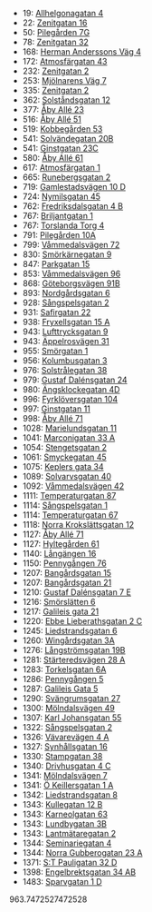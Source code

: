- 19: [Allhelgonagatan 4](https://www.homeq.se/lagenhet/61353-3rum-goteborg-vastra-gotalands-lan-allhelgonagatan/?ht_source=individual.61353&ht_container=search_results_list&ht_position=101&)
- 22: [Zenitgatan 16](https://www.homeq.se/lagenhet/61300-2rum-goteborg-vastra-gotalands-lan-zenitgatan/?ht_source=individual.61300&ht_container=search_results_list&ht_position=96&)
- 50: [Pilegården 7G](https://www.homeq.se/lagenhet/61012-2rum-goteborg-vastra-gotalands-lan-pilegarden/?ht_source=individual.61012&ht_container=search_results_list&ht_position=10&)
- 78: [Zenitgatan 32](https://www.homeq.se/lagenhet/61304-2rum-goteborg-vastra-gotalands-lan-zenitgatan/?ht_source=individual.61304&ht_container=search_results_list&ht_position=98&)
- 168: [Herman Anderssons Väg 4](https://www.homeq.se/lagenhet/60057-2rum-goteborg-vastra-gotalands-lan-herman-anderssons-vag/?ht_source=individual.60057&ht_container=search_results_list&ht_position=92&)
- 172: [Atmosfärgatan 43](https://www.homeq.se/lagenhet/61064-3rum-goteborg-vastra-gotalands-lan-atmosfargatan/?ht_source=individual.61064&ht_container=search_results_list&ht_position=100&)
- 232: [Zenitgatan 2](https://www.homeq.se/lagenhet/61299-2rum-goteborg-vastra-gotalands-lan-zenitgatan/?ht_source=individual.61299&ht_container=search_results_list&ht_position=94&)
- 253: [Mjölnarens Väg 7](https://www.homeq.se/lagenhet/60654-2rum-molnlycke-vastra-gotalands-lan-mjolnarens-vag/?ht_source=individual.60654&ht_container=search_results_list&ht_position=63&)
- 335: [Zenitgatan 2](https://www.homeq.se/lagenhet/61297-3rum-goteborg-vastra-gotalands-lan-zenitgatan/?ht_source=individual.61297&ht_container=search_results_list&ht_position=95&)
- 362: [Solståndsgatan 12](https://www.homeq.se/lagenhet/60048-3rum-goteborg-vastra-gotalands-lan-solstandsgatan/?ht_source=individual.60048&ht_container=search_results_list&ht_position=93&)
- 377: [Åby Allé 23](https://www.homeq.se/lagenhet/61440-2rum-goteborg-vastra-gotalands-lan-aby-alle/?ht_source=individual.61440&ht_container=search_results_list&ht_position=2&)
- 516: [Åby Allé 51](https://www.homeq.se/lagenhet/61436-2rum-goteborg-vastra-gotalands-lan-aby-alle/?ht_source=individual.61436&ht_container=search_results_list&ht_position=3&)
- 519: [Kobbegården 53](https://www.homeq.se/lagenhet/61122-2rum-goteborg-vastra-gotalands-lan-kobbegarden/?ht_source=individual.61122&ht_container=search_results_list&ht_position=1&)
- 541: [Solvändegatan 20B](https://www.homeq.se/lagenhet/60935-2rum-alingsas-vastra-gotalands-lan-solvandegatan/?ht_source=individual.60935&ht_container=search_results_list&ht_position=119&)
- 541: [Ginstgatan 23C](https://www.homeq.se/lagenhet/60933-2rum-alingsas-vastra-gotalands-lan-ginstgatan/?ht_source=individual.60933&ht_container=search_results_list&ht_position=121&)
- 580: [Åby Allé 61](https://www.homeq.se/lagenhet/61443-2rum-goteborg-vastra-gotalands-lan-aby-alle/?ht_source=individual.61443&ht_container=search_results_list&ht_position=4&)
- 617: [Atmosfärgatan 1](https://www.homeq.se/lagenhet/61306-2rum-goteborg-vastra-gotalands-lan-atmosfargatan/?ht_source=individual.61306&ht_container=search_results_list&ht_position=97&)
- 665: [Runebergsgatan 2](https://www.homeq.se/lagenhet/61433-2rum-goteborg-vastra-gotalands-lan-runebergsgatan/?ht_source=individual.61433&ht_container=search_results_list&ht_position=57&)
- 719: [Gamlestadsvägen 10 D](https://www.homeq.se/lagenhet/61047-2rum-goteborg-vastra-gotalands-lan-gamlestadsvagen/?ht_source=individual.61047&ht_container=search_results_list&ht_position=78&)
- 724: [Nymilsgatan 45](https://www.homeq.se/lagenhet/59058-2rum-goteborg-vastra-gotalands-lan-nymilsgatan/?ht_source=individual.59058&ht_container=search_results_list&ht_position=15&)
- 762: [Fredriksdalsgatan 4 B](https://www.homeq.se/lagenhet/61022-2rum-goteborg-vastra-gotalands-lan-fredriksdalsgatan/?ht_source=individual.61022&ht_container=search_results_list&ht_position=31&)
- 767: [Briljantgatan 1](https://www.homeq.se/lagenhet/61327-2rum-vastra-frolunda-vastra-gotalands-lan-briljantgatan/?ht_source=individual.61327&ht_container=search_results_list&ht_position=20&)
- 767: [Torslanda Torg 4](https://www.homeq.se/lagenhet/56863-2rum-torslanda-vastra-gotalands-lan-torslanda-torg/?ht_source=individual.56863&ht_container=search_results_list&ht_position=111&)
- 791: [Pilegården 10A](https://www.homeq.se/lagenhet/60692-2rum-goteborg-vastra-gotalands-lan-pilegarden/?ht_source=individual.60692&ht_container=search_results_list&ht_position=9&)
- 799: [Våmmedalsvägen 72](https://www.homeq.se/lagenhet/61267-3rum-kallered-vastra-gotalands-lan-vammedalsvagen/?ht_source=individual.61267&ht_container=search_results_list&ht_position=18&)
- 830: [Smörkärnegatan 9](https://www.homeq.se/lagenhet/60571-2rum-goteborg-vastra-gotalands-lan-smorkarnegatan/?ht_source=individual.60571&ht_container=search_results_list&ht_position=23&)
- 847: [Parkgatan 15](https://www.homeq.se/lagenhet/60043-3rum-kungsbacka-hallands-lan-parkgatan/?ht_source=individual.60043&ht_container=search_results_list&ht_position=112&)
- 853: [Våmmedalsvägen 96](https://www.homeq.se/lagenhet/61261-2rum-kallered-vastra-gotalands-lan-vammedalsvagen/?ht_source=individual.61261&ht_container=search_results_list&ht_position=16&)
- 868: [Göteborgsvägen 91B](https://www.homeq.se/lagenhet/61062-3rum-surte-vastra-gotalands-lan-goteborgsvagen/?ht_source=individual.61062&ht_container=search_results_list&ht_position=114&)
- 893: [Nordgårdsgatan 6](https://www.homeq.se/lagenhet/61108-2rum-goteborg-vastra-gotalands-lan-nordgardsgatan/?ht_source=individual.61108&ht_container=search_results_list&ht_position=27&)
- 928: [Sångspelsgatan 2](https://www.homeq.se/lagenhet/59679-2rum-hisings-backa-vastra-gotalands-lan-sangspelsgatan/?ht_source=individual.59679&ht_container=search_results_list&ht_position=81&)
- 931: [Safirgatan 22](https://www.homeq.se/lagenhet/60977-2rum-alingsas-vastra-gotalands-lan-safirgatan/?ht_source=individual.60977&ht_container=search_results_list&ht_position=117&)
- 938: [Fryxellsgatan 15 A](https://www.homeq.se/lagenhet/57460-2rum-goteborg-vastra-gotalands-lan-fryxellsgatan/?ht_source=individual.57460&ht_container=search_results_list&ht_position=74&)
- 943: [Lufttrycksgatan 9](https://www.homeq.se/lagenhet/60699-3rum-goteborg-vastra-gotalands-lan-lufttrycksgatan/?ht_source=individual.60699&ht_container=search_results_list&ht_position=84&)
- 943: [Äppelrosvägen 31](https://www.homeq.se/lagenhet/61370-3rum-kungsbacka-hallands-lan-appelrosvagen/?ht_source=individual.61370&ht_container=search_results_list&ht_position=109&)
- 955: [Smörgatan 1](https://www.homeq.se/lagenhet/59413-2rum-goteborg-vastra-gotalands-lan-smorgatan/?ht_source=individual.59413&ht_container=search_results_list&ht_position=26&)
- 956: [Kolumbusgatan 3](https://www.homeq.se/lagenhet/61460-2rum-goteborg-vastra-gotalands-lan-kolumbusgatan/?ht_source=individual.61460&ht_container=search_results_list&ht_position=42&)
- 976: [Solstrålegatan 38](https://www.homeq.se/lagenhet/60053-3rum-goteborg-vastra-gotalands-lan-solstralegatan/?ht_source=individual.60053&ht_container=search_results_list&ht_position=89&)
- 979: [Gustaf Dalénsgatan 24](https://www.homeq.se/lagenhet/58874-2rum-goteborg-vastra-gotalands-lan-gustaf-dalensgatan/?ht_source=individual.58874&ht_container=search_results_list&ht_position=73&)
- 980: [Ängsklockegatan 4D](https://www.homeq.se/lagenhet/60936-3rum-alingsas-vastra-gotalands-lan-angsklockegatan/?ht_source=individual.60936&ht_container=search_results_list&ht_position=118&)
- 996: [Fyrklöversgatan 104](https://www.homeq.se/lagenhet/61006-3rum-goteborg-vastra-gotalands-lan-fyrkloversgatan/?ht_source=individual.61006&ht_container=search_results_list&ht_position=77&)
- 997: [Ginstgatan 11](https://www.homeq.se/lagenhet/60932-3rum-alingsas-vastra-gotalands-lan-ginstgatan/?ht_source=individual.60932&ht_container=search_results_list&ht_position=120&)
- 998: [Åby Allé 71](https://www.homeq.se/lagenhet/60966-2rum-goteborg-vastra-gotalands-lan-aby-alle/?ht_source=individual.60966&ht_container=search_results_list&ht_position=8&)
- 1028: [Marielundsgatan 11](https://www.homeq.se/lagenhet/61177-2rum-molndal-vastra-gotalands-lan-marielundsgatan/?ht_source=individual.61177&ht_container=search_results_list&ht_position=17&)
- 1041: [Marconigatan 33 A](https://www.homeq.se/lagenhet/60058-2rum-vastra-frolunda-vastra-gotalands-lan-marconigatan/?ht_source=individual.60058&ht_container=search_results_list&ht_position=12&)
- 1054: [Stengetsgatan 2](https://www.homeq.se/lagenhet/59854-2rum-vastra-frolunda-vastra-gotalands-lan-stengetsgatan/?ht_source=individual.59854&ht_container=search_results_list&ht_position=44&)
- 1061: [Smyckegatan 45](https://www.homeq.se/lagenhet/61087-2rum-vastra-frolunda-vastra-gotalands-lan-smyckegatan/?ht_source=individual.61087&ht_container=search_results_list&ht_position=21&)
- 1075: [Keplers gata 34](https://www.homeq.se/lagenhet/58571-2rum-goteborg-vastra-gotalands-lan-keplers-gata/?ht_source=individual.58571&ht_container=search_results_list&ht_position=107&)
- 1089: [Solvarvsgatan 40](https://www.homeq.se/lagenhet/59187-3rum-goteborg-vastra-gotalands-lan-solvarvsgatan/?ht_source=individual.59187&ht_container=search_results_list&ht_position=88&)
- 1092: [Våmmedalsvägen 42](https://www.homeq.se/lagenhet/60797-3rum-kallered-vastra-gotalands-lan-vammedalsvagen/?ht_source=individual.60797&ht_container=search_results_list&ht_position=19&)
- 1111: [Temperaturgatan 87](https://www.homeq.se/lagenhet/60022-3rum-goteborg-vastra-gotalands-lan-temperaturgatan/?ht_source=individual.60022&ht_container=search_results_list&ht_position=87&)
- 1114: [Sångspelsgatan 1](https://www.homeq.se/lagenhet/59681-3rum-hisings-backa-vastra-gotalands-lan-sangspelsgatan/?ht_source=individual.59681&ht_container=search_results_list&ht_position=80&)
- 1114: [Temperaturgatan 67](https://www.homeq.se/lagenhet/60036-2rum-goteborg-vastra-gotalands-lan-temperaturgatan/?ht_source=individual.60036&ht_container=search_results_list&ht_position=85&)
- 1118: [Norra Krokslättsgatan 12](https://www.homeq.se/lagenhet/61437-2rum-goteborg-vastra-gotalands-lan-norra-krokslattsgatan/?ht_source=individual.61437&ht_container=search_results_list&ht_position=37&)
- 1127: [Åby Allé 71](https://www.homeq.se/lagenhet/60976-2rum-goteborg-vastra-gotalands-lan-aby-alle/?ht_source=individual.60976&ht_container=search_results_list&ht_position=6&)
- 1127: [Hyltegården 61](https://www.homeq.se/lagenhet/59141-2rum-goteborg-vastra-gotalands-lan-hyltegarden/?ht_source=individual.59141&ht_container=search_results_list&ht_position=7&)
- 1140: [Långängen 16](https://www.homeq.se/lagenhet/60120-2rum-goteborg-vastra-gotalands-lan-langangen/?ht_source=individual.60120&ht_container=search_results_list&ht_position=69&)
- 1150: [Pennygången 76](https://www.homeq.se/lagenhet/61142-4rum-goteborg-vastra-gotalands-lan-pennygangen/?ht_source=individual.61142&ht_container=search_results_list&ht_position=34&)
- 1207: [Bangårdsgatan 15](https://www.homeq.se/lagenhet/60885-2rum-goteborg-vastra-gotalands-lan-bangardsgatan/?ht_source=individual.60885&ht_container=search_results_list&ht_position=52&)
- 1207: [Bangårdsgatan 21](https://www.homeq.se/lagenhet/60897-2rum-goteborg-vastra-gotalands-lan-bangardsgatan/?ht_source=individual.60897&ht_container=search_results_list&ht_position=53&)
- 1210: [Gustaf Dalénsgatan 7 E](https://www.homeq.se/lagenhet/59853-2rum-goteborg-vastra-gotalands-lan-gustaf-dalensgatan/?ht_source=individual.59853&ht_container=search_results_list&ht_position=71&)
- 1216: [Smörslätten 6](https://www.homeq.se/lagenhet/60185-2rum-goteborg-vastra-gotalands-lan-smorslatten/?ht_source=individual.60185&ht_container=search_results_list&ht_position=75&)
- 1217: [Galileis gata 21](https://www.homeq.se/lagenhet/60969-3rum-goteborg-vastra-gotalands-lan-galileis-gata/?ht_source=individual.60969&ht_container=search_results_list&ht_position=108&)
- 1220: [Ebbe Lieberathsgatan 2 C](https://www.homeq.se/lagenhet/59488-2rum-goteborg-vastra-gotalands-lan-ebbe-lieberathsgatan/?ht_source=individual.59488&ht_container=search_results_list&ht_position=28&)
- 1245: [Liedstrandsgatan 6](https://www.homeq.se/lagenhet/60990-2rum-goteborg-vastra-gotalands-lan-liedstrandsgatan/?ht_source=individual.60990&ht_container=search_results_list&ht_position=55&)
- 1260: [Wingårdsgatan 3A](https://www.homeq.se/lagenhet/60814-2rum-goteborg-vastra-gotalands-lan-wingardsgatan/?ht_source=individual.60814&ht_container=search_results_list&ht_position=58&)
- 1276: [Långströmsgatan 19B](https://www.homeq.se/lagenhet/60841-2rum-goteborg-vastra-gotalands-lan-langstromsgatan/?ht_source=individual.60841&ht_container=search_results_list&ht_position=79&)
- 1281: [Stärteredsvägen 28 A](https://www.homeq.se/lagenhet/61323-2rum-goteborg-vastra-gotalands-lan-starteredsvagen/?ht_source=individual.61323&ht_container=search_results_list&ht_position=110&)
- 1283: [Torkelsgatan 6A](https://www.homeq.se/lagenhet/61332-2rum-goteborg-vastra-gotalands-lan-torkelsgatan/?ht_source=individual.61332&ht_container=search_results_list&ht_position=59&)
- 1286: [Pennygången 5](https://www.homeq.se/lagenhet/60879-2rum-goteborg-vastra-gotalands-lan-pennygangen/?ht_source=individual.60879&ht_container=search_results_list&ht_position=35&)
- 1287: [Galileis Gata 5](https://www.homeq.se/lagenhet/60866-2rum-goteborg-vastra-gotalands-lan-galileis-gata/?ht_source=individual.60866&ht_container=search_results_list&ht_position=106&)
- 1290: [Svängrumsgatan 27](https://www.homeq.se/lagenhet/59200-2rum-vastra-frolunda-vastra-gotalands-lan-svangrumsgatan/?ht_source=individual.59200&ht_container=search_results_list&ht_position=11&)
- 1300: [Mölndalsvägen 49](https://www.homeq.se/lagenhet/61479-2rum-goteborg-vastra-gotalands-lan-molndalsvagen/?ht_source=individual.61479&ht_container=search_results_list&ht_position=36&)
- 1307: [Karl Johansgatan 55](https://www.homeq.se/lagenhet/60787-2rum-goteborg-vastra-gotalands-lan-karl-johansgatan/?ht_source=individual.60787&ht_container=search_results_list&ht_position=45&)
- 1322: [Sångspelsgatan 2](https://www.homeq.se/lagenhet/59678-2rum-hisings-backa-vastra-gotalands-lan-sangspelsgatan/?ht_source=individual.59678&ht_container=search_results_list&ht_position=82&)
- 1326: [Vävarevägen 4 A](https://www.homeq.se/lagenhet/60951-2rum-jonsered-vastra-gotalands-lan-vavarevagen/?ht_source=individual.60951&ht_container=search_results_list&ht_position=113&)
- 1327: [Synhållsgatan 16](https://www.homeq.se/lagenhet/60687-3rum-goteborg-vastra-gotalands-lan-synhallsgatan/?ht_source=individual.60687&ht_container=search_results_list&ht_position=14&)
- 1330: [Stampgatan 38](https://www.homeq.se/lagenhet/61174-2rum-goteborg-vastra-gotalands-lan-stampgatan/?ht_source=individual.61174&ht_container=search_results_list&ht_position=47&)
- 1340: [Drivhusgatan 4 C](https://www.homeq.se/lagenhet/61163-2rum-goteborg-vastra-gotalands-lan-drivhusgatan/?ht_source=individual.61163&ht_container=search_results_list&ht_position=32&)
- 1341: [Mölndalsvägen 7](https://www.homeq.se/lagenhet/61114-2rum-goteborg-vastra-gotalands-lan-molndalsvagen/?ht_source=individual.61114&ht_container=search_results_list&ht_position=38&)
- 1341: [Ö Keillersgatan 1 A](https://www.homeq.se/lagenhet/60207-2rum-goteborg-vastra-gotalands-lan-o-keillersgatan/?ht_source=individual.60207&ht_container=search_results_list&ht_position=66&)
- 1342: [Liedstrandsgatan 8](https://www.homeq.se/lagenhet/60989-2rum-goteborg-vastra-gotalands-lan-liedstrandsgatan/?ht_source=individual.60989&ht_container=search_results_list&ht_position=54&)
- 1343: [Kullegatan 12 B](https://www.homeq.se/lagenhet/58491-3rum-goteborg-vastra-gotalands-lan-kullegatan/?ht_source=individual.58491&ht_container=search_results_list&ht_position=22&)
- 1343: [Karneolgatan 63](https://www.homeq.se/lagenhet/60867-2rum-goteborg-vastra-gotalands-lan-karneolgatan/?ht_source=individual.60867&ht_container=search_results_list&ht_position=30&)
- 1343: [Lundbygatan 3B](https://www.homeq.se/lagenhet/60040-2rum-goteborg-vastra-gotalands-lan-lundbygatan/?ht_source=individual.60040&ht_container=search_results_list&ht_position=61&)
- 1343: [Lantmätaregatan 2](https://www.homeq.se/lagenhet/60340-2rum-goteborg-vastra-gotalands-lan-lantmataregatan/?ht_source=individual.60340&ht_container=search_results_list&ht_position=67&)
- 1344: [Seminariegatan 4](https://www.homeq.se/lagenhet/61234-2rum-goteborg-vastra-gotalands-lan-seminariegatan/?ht_source=individual.61234&ht_container=search_results_list&ht_position=39&)
- 1344: [Norra Gubberogatan 23 A](https://www.homeq.se/lagenhet/59189-2rum-goteborg-vastra-gotalands-lan-norra-gubberogatan/?ht_source=individual.59189&ht_container=search_results_list&ht_position=56&)
- 1371: [S:T Pauligatan 32 D](https://www.homeq.se/lagenhet/58199-3rum-goteborg-vastra-gotalands-lan-s:t-pauligatan/?ht_source=individual.58199&ht_container=search_results_list&ht_position=50&)
- 1398: [Engelbrektsgatan 34 AB](https://www.homeq.se/lagenhet/61059-2rum-goteborg-vastra-gotalands-lan-engelbrektsgatan/?ht_source=individual.61059&ht_container=search_results_list&ht_position=43&)
- 1483: [Sparvgatan 1 D](https://www.homeq.se/lagenhet/59641-2rum-goteborg-vastra-gotalands-lan-sparvgatan/?ht_source=individual.59641&ht_container=search_results_list&ht_position=64&)

963.7472527472528
